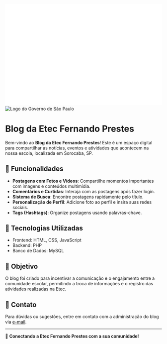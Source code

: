 ![Logo da Etec Fernando Prestes](static/logo.svg)
![Logo do Governo de São Paulo](https://www.saopaulo.sp.gov.br/wp-content/uploads/2023/06/gov-sp-vertical.png)
# Blog da Etec Fernando Prestes

Bem-vindo ao **Blog da Etec Fernando Prestes**! Este é um espaço digital para compartilhar as notícias, eventos e atividades que acontecem na nossa escola, localizada em Sorocaba, SP.

## 🚀 Funcionalidades

- **Postagens com Fotos e Vídeos**: Compartilhe momentos importantes com imagens e conteúdos multimídia.
- **Comentários e Curtidas**: Interaja com as postagens após fazer login.
- **Sistema de Busca**: Encontre postagens rapidamente pelo título.
- **Personalização de Perfil**: Adicione foto ao perfil e insira suas redes sociais.
- **Tags (Hashtags)**: Organize postagens usando palavras-chave.

## 📱 Tecnologias Utilizadas

- Frontend: HTML, CSS, JavaScript
- Backend: PHP
- Banco de Dados: MySQL

## 🎯 Objetivo

O blog foi criado para incentivar a comunicação e o engajamento entre a comunidade escolar, permitindo a troca de informações e o registro das atividades realizadas na Etec.

## 📧 Contato

Para dúvidas ou sugestões, entre em contato com a administração do blog via [e-mail](mailto:nexuscommunity07@gmail.com).

---

🌟 **Conectando a Etec Fernando Prestes com a sua comunidade!**
